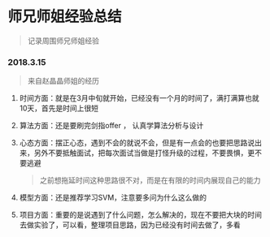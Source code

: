 # 师兄师姐经验总结

> 记录周围师兄师姐经验

### 2018.3.15

> 来自赵晶晶师姐的经历

1. 时间方面：就是在3月中旬就开始，已经没有一个月的时间了，满打满算也就10天，首先是时间上很短

2. 算法方面：还是要刷完剑指offer ， 认真学算法分析与设计

3. 心态方面：摆正心态，遇到不会的就说不会，但是有一点会的也要把思路说出来，另外不要抵触面试，把每次面试当做是打怪升级的过程，不要畏惧，更不要逃避

   > 之前想拖延时间这种思路很不对，而是在有限的时间内展现自己的能力

4. 模型方面：还是推荐学习SVM，注意要多问为什么这么做的

5. 项目方面：重要的是说遇到了什么问题，怎么解决的，现在不要把大块的时间去做实验了，可以看，整理项目思路，因为已经没有时间去做了，多看

